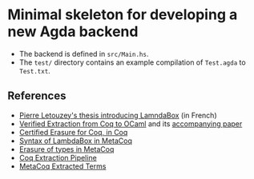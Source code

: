 # Minimal skeleton for developing a new Agda backend 

- The backend is defined in `src/Main.hs`.
- The `test/` directory contains an example compilation of `Test.agda` to `Test.txt`.

## References

- [Pierre Letouzey's thesis introducing LamndaBox](https://www.irif.fr/~letouzey/download/these_letouzey.pdf) (in French)
- [Verified Extraction from Coq to OCaml](https://github.com/yforster/coq-verified-extraction/)
  and its [accompanying paper](https://dl.acm.org/doi/10.1145/3656379)
- [Certified Erasure for Coq, in Coq](https://inria.hal.science/hal-04077552)
- [Syntax of LambdaBox in MetaCoq](https://github.com/MetaCoq/metacoq/blob/coq-8.20/erasure/theories/Typed/ExAst.v) 
- [Erasure of types in MetaCoq](https://github.com/MetaCoq/metacoq/blob/coq-8.20/erasure/theories/Typed/Erasure.v#L765)
- [Coq Extraction Pipeline](https://gist.github.com/4ever2/991007b4418b0ba44f2ee7ed51147e19)
- [MetaCoq Extracted Terms](https://metacoq.github.io/metacoq/html/MetaCoq.Erasure.EAst.html)
